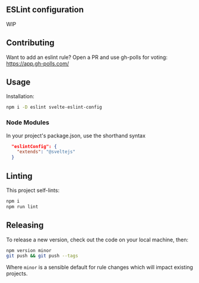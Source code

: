 ## ESLint configuration

WIP

## Contributing

Want to add an eslint rule? Open a PR and use gh-polls for voting: https://app.gh-polls.com/

## Usage

Installation:

```bash
npm i -D eslint svelte-eslint-config
```

### Node Modules

In your project's package.json, use the shorthand syntax

```json
  "eslintConfig": {
    "extends": "@sveltejs"
  }
```

## Linting

This project self-lints:

```bash
npm i
npm run lint
```

## Releasing

To release a new version, check out the code on your local machine, then:

```bash
npm version minor
git push && git push --tags
```

Where `minor` is a sensible default for rule changes which will impact existing projects.
